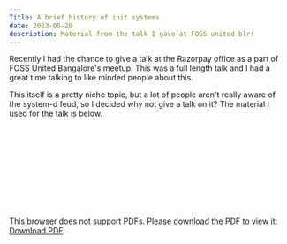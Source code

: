 ```yaml
---
Title: A brief history of init systems
date: 2023-05-20
description: Material from the talk I gave at FOSS united blr!
---
```


Recently I had the chance to give a talk at the Razorpay office as a part of FOSS United Bangalore's meetup. This was a full length talk
and I had a great time talking to like minded people about this.

This itself is a pretty niche topic, but a lot of people aren't really aware of the system-d feud, so I decided why not give a talk on it?
The material I used for the talk is below.

<object data="https://siddharthtewari.me/fossutalk.pdf" type="application/pdf" width="700px" height="700px">
    <embed src="https://siddharthtewari.me/fossutalk.pdf">
        <p>This browser does not support PDFs. Please download the PDF to view it: <a href="https://sidt008.vercel.app/fossutalk.pdf">Download PDF</a>.</p>
    </embed>
</object>
